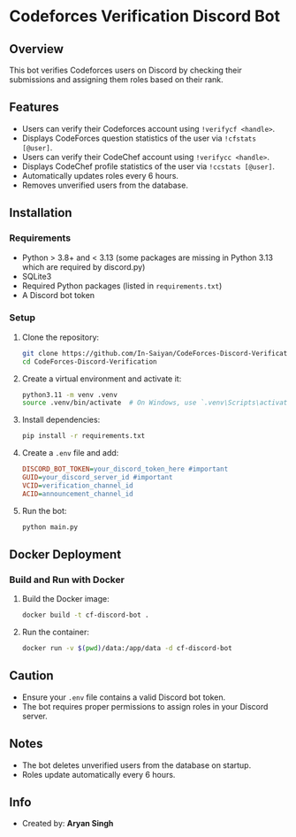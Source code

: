 # Codeforces Verification Discord Bot

## Overview
This bot verifies Codeforces users on Discord by checking their submissions and assigning them roles based on their rank.

## Features
- Users can verify their Codeforces account using `!verifycf <handle>`.
- Displays CodeForces question statistics of the user via  `!cfstats [@user]`.
- Users can verify their CodeChef account using `!verifycc <handle>`.
- Displays CodeChef profile statistics of the user via  `!ccstats [@user]`.
- Automatically updates roles every 6 hours.
- Removes unverified users from the database.

## Installation
### Requirements
- Python > 3.8+ and < 3.13 (some packages are missing in Python 3.13 which are required by discord.py)
- SQLite3
- Required Python packages (listed in `requirements.txt`)
- A Discord bot token

### Setup
1. Clone the repository:
   ```sh
   git clone https://github.com/In-Saiyan/CodeForces-Discord-Verification.git
   cd CodeForces-Discord-Verification
   ```
2. Create a virtual environment and activate it:
   ```sh
   python3.11 -m venv .venv
   source .venv/bin/activate  # On Windows, use `.venv\Scripts\activate`
   ```
3. Install dependencies:
   ```sh
   pip install -r requirements.txt
   ```
4. Create a `.env` file and add:
   ```ini
   DISCORD_BOT_TOKEN=your_discord_token_here #important
   GUID=your_discord_server_id #important
   VCID=verification_channel_id
   ACID=announcement_channel_id
   ```
5. Run the bot:
   ```sh
   python main.py
   ```

## Docker Deployment
### Build and Run with Docker
1. Build the Docker image:
   ```sh
   docker build -t cf-discord-bot .
   ```
2. Run the container:
   ```sh
   docker run -v $(pwd)/data:/app/data -d cf-discord-bot 
   ```

## Caution
- Ensure your `.env` file contains a valid Discord bot token.
- The bot requires proper permissions to assign roles in your Discord server.

## Notes
- The bot deletes unverified users from the database on startup.
- Roles update automatically every 6 hours.

## Info
- Created by: **Aryan Singh**


